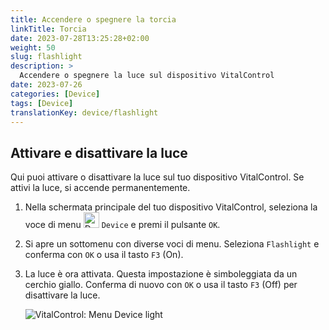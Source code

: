 ```yaml
---
title: Accendere o spegnere la torcia
linkTitle: Torcia
date: 2023-07-28T13:25:28+02:00
weight: 50
slug: flashlight
description: >
  Accendere o spegnere la luce sul dispositivo VitalControl
date: 2023-07-26
categories: [Device]
tags: [Device]
translationKey: device/flashlight
---
```

## Attivare e disattivare la luce

Qui puoi attivare o disattivare la luce sul tuo dispositivo VitalControl. Se attivi la luce, si accende permanentemente.

1. Nella schermata principale del tuo dispositivo VitalControl, seleziona la voce di menu <img src="/icons/device.svg" width="25" align="bottom" alt="Device" /> `Device` e premi il pulsante `OK`.

2. Si apre un sottomenu con diverse voci di menu. Seleziona `Flashlight` e conferma con `OK` o usa il tasto `F3` (On).

3. La luce è ora attivata. Questa impostazione è simboleggiata da un cerchio giallo. Conferma di nuovo con `OK` o usa il tasto `F3` (Off) per disattivare la luce.

   ![VitalControl: Menu Device light](../images/light.png "Attivare e disattivare la luce")
